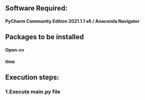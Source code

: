 ## Software Required:
  #### PyCharm Community Edition 2021.1.1 x6 /  Anaconda Navigator
## Packages to be installed
  #### Open-cv 
  #### time
  #### 
## Execution steps:
  ### 1.Execute main.py file
  #### 
  
